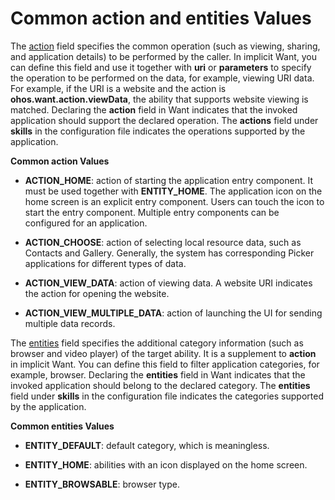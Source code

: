 # Common action and entities Values

The [action](../reference/apis/js-apis-ability-wantConstant.md#wantconstantaction) field specifies the common operation (such as viewing, sharing, and application details) to be performed by the caller. In implicit Want, you can define this field and use it together with **uri** or **parameters** to specify the operation to be performed on the data, for example, viewing URI data. For example, if the URI is a website and the action is **ohos.want.action.viewData**, the ability that supports website viewing is matched. Declaring the **action** field in Want indicates that the invoked application should support the declared operation. The **actions** field under **skills** in the configuration file indicates the operations supported by the application.

**Common action Values**


- **ACTION_HOME**: action of starting the application entry component. It must be used together with **ENTITY_HOME**. The application icon on the home screen is an explicit entry component. Users can touch the icon to start the entry component. Multiple entry components can be configured for an application.

- **ACTION_CHOOSE**: action of selecting local resource data, such as Contacts and Gallery. Generally, the system has corresponding Picker applications for different types of data.

- **ACTION_VIEW_DATA**: action of viewing data. A website URI indicates the action for opening the website.

- **ACTION_VIEW_MULTIPLE_DATA**: action of launching the UI for sending multiple data records.

The [entities](../reference/apis/js-apis-ability-wantConstant.md#wantconstantentity) field specifies the additional category information (such as browser and video player) of the target ability. It is a supplement to **action** in implicit Want. You can define this field to filter application categories, for example, browser. Declaring the **entities** field in Want indicates that the invoked application should belong to the declared category. The **entities** field under **skills** in the configuration file indicates the categories supported by the application.

**Common entities Values**


- **ENTITY_DEFAULT**: default category, which is meaningless.

- **ENTITY_HOME**: abilities with an icon displayed on the home screen.

- **ENTITY_BROWSABLE**: browser type.
